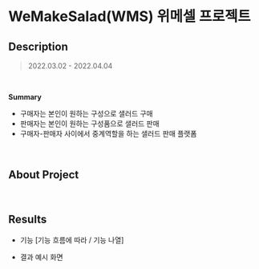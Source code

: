 # WeMakeSalad(WMS) 위메셀 프로젝트
## Description
> 2022.03.02 - 2022.04.04

<br>

**Summary**
- 구매자는 본인이 원하는 구성으로 샐러드 구매 
- 판매자는 본인이 원하는 구성품으로 샐러드 판매 
- 구매자-판매자 사이에서 중계역할을 하는 샐러드 판매 플랫폼

 <br>

## About Project

<br>

## Results

- 기능 [기능 흐름에 따라 / 기능 나열]

- 결과 예시 화면

